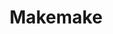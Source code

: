 ---
layout: planet
title: Makemake
meta: Makemake is the largest object in the asteroid belt that lies between the orbits of Mars and Jupiter.
type: dwarf
discoverer: Giuseppe Piazzi
discovered: 1 January 1801
orbit: 4.6 years
radius: 473 km
tilt: 4°
image: makemake.jpg
source: https://en.wikipedia.org/wiki/Ceres_(dwarf_planet)
---